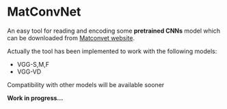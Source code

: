 # MatConvNet

An easy tool for reading and encoding some **pretrained CNNs** model which can be downloaded from [Matconvet website](http://www.vlfeat.org/matconvnet/pretrained/).

Actually the tool has been implemented to work with the following models:

 - VGG-S,M,F
 - VGG-VD
 
Compatibility with other models will be available sooner

**Work in progress...**
